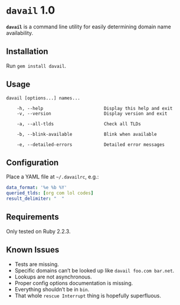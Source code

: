 # `davail` 1.0

**`davail`** is a command line utility for easily determining domain name availability.

## Installation

Run `gem install davail`.

## Usage

```
davail [options...] names...

    -h, --help                       Display this help and exit
    -v, --version                    Display version and exit

    -a, --all-tlds                   Check all TLDs

    -b, --blink-available            Blink when available

    -e, --detailed-errors            Detailed error messages
```

## Configuration

Place a YAML file at `~/.davailrc`, e.g.:

```yaml
data_format: '%e %b %Y'
queried_tlds: [org com lol codes]
result_delimiter: "  "
```

## Requirements

Only tested on Ruby 2.2.3.

## Known Issues

* Tests are missing.
* Specific domains can’t be looked up like `davail foo.com bar.net`.
* Lookups are not asynchronous.
* Proper config options documentation is missing.
* Everything shouldn’t be in `bin`.
* That whole `rescue Interrupt` thing is hopefully superfluous.
